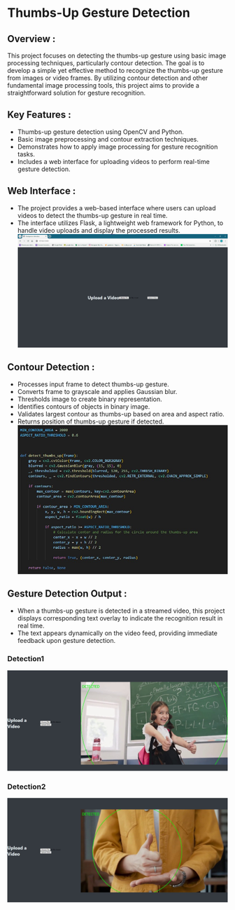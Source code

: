  # Thumbs-Up Gesture Detection

## Overview :
This project focuses on detecting the thumbs-up gesture using basic image processing techniques, particularly contour detection. The goal is to develop a simple yet effective method to recognize the thumbs-up gesture from images or video frames. By utilizing contour detection and other fundamental image processing tools, this project aims to provide a straightforward solution for gesture recognition.

## Key Features :
- Thumbs-up gesture detection using OpenCV and Python.
- Basic image preprocessing and contour extraction techniques.
- Demonstrates how to apply image processing for gesture recognition tasks.
- Includes a web interface for uploading videos to perform real-time gesture detection.

## Web Interface :
- The project provides a web-based interface where users can upload videos to detect the thumbs-up gesture in real time.
- The interface utilizes Flask, a lightweight web framework for Python, to handle video uploads and display the processed results.
  ![Alt Text](https://github.com/AhmedAslam28/Gesture-Detection/blob/ad362786d8976a893fc3b659fb76262e4545cadb/Gesture%20outputs/web%20page.jpg)

## Contour Detection :
- Processes input frame to detect thumbs-up gesture.
- Converts frame to grayscale and applies Gaussian blur.
- Thresholds image to create binary representation.
- Identifies contours of objects in binary image.
- Validates largest contour as thumbs-up based on area and aspect ratio.
- Returns position of thumbs-up gesture if detected.
![Alt Text](https://github.com/AhmedAslam28/Gesture-Detection/blob/a16c41d81180d225f4382cb82a56338c156f2a03/Gesture%20outputs/contour%20.jpg)

## Gesture Detection Output :
- When a thumbs-up gesture is detected in a streamed video, this project displays corresponding text overlay to indicate the recognition result in real time.
- The text appears dynamically on the video feed, providing immediate feedback upon gesture detection.
### Detection1
![Alt Text](https://github.com/AhmedAslam28/Gesture-Detection/blob/cecc9e83658af1eb76ccb8c6270809982732280f/Gesture%20outputs/detection1.jpg)

### Detection2
![Alt Text](https://github.com/AhmedAslam28/Gesture-Detection/blob/cecc9e83658af1eb76ccb8c6270809982732280f/Gesture%20outputs/detection2.jpg)
